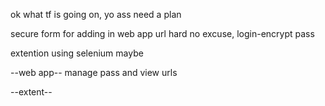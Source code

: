 ok what tf is going on,
yo ass need a plan

secure form for adding in web app
url hard no excuse, login-encrypt pass

extention using selenium maybe

--web app--
manage pass and view urls

--extent--